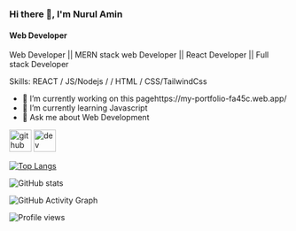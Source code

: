 ### Hi there 👋, I'm Nurul Amin
#### Web Developer

Web Developer || MERN stack web Developer || React Developer || Full stack Developer

Skills: REACT / JS/Nodejs /  / HTML / CSS/TailwindCss

- 🔭 I’m currently working on this pagehttps://my-portfolio-fa45c.web.app/ 
- 🌱 I’m currently learning Javascript 
- 💬 Ask me about Web Development 

[<img src='https://cdn.jsdelivr.net/npm/simple-icons@3.0.1/icons/github.svg' alt='github' height='40'>](https://github.com/nurulamin092)  [<img src='https://cdn.jsdelivr.net/npm/simple-icons@3.0.1/icons/dev-dot-to.svg' alt='dev' height='40'>](https://dev.to/nurulamin092)  

[![Top Langs](https://github-readme-stats.vercel.app/api/top-langs/?username=nurulamin092)](https://github.com/anuraghazra/github-readme-stats)

![GitHub stats](https://github-readme-stats.vercel.app/api?username=nurulamin092&show_icons=true&count_private=true)  

![GitHub Activity Graph](https://activity-graph.herokuapp.com/graph?username=nurulamin092)  

![Profile views](https://gpvc.arturio.dev/nurulamin092)  
